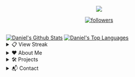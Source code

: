 <p align="center"> <img src="https://readme-typing-svg.herokuapp.com/?lines=Hello+there,+I'm+Daniel!&center=true&width=380&height=45"> </p> <p align="center"> <a href="https://github.com/DanielSDSXX"> <img alt="followers" title="Follow Me" src="https://img.shields.io/github/followers/DanielSDSXX?color=236ad3&labelColor=1155ba&style=for-the-badge&logo=github&label=Follow%20me" /></a> </p> <br> <a href="https://github.com/anuraghazra/github-readme-stats"><img alt="Daniel's Github Stats" src="https://denvercoder1-github-readme-stats.vercel.app/api?username=DanielSDSXX&show_icons=true&count_private=true&theme=react&hide_border=true&bg_color=0D1117" /></a> <a href="https://github.com/anuraghazra/github-readme-stats"><img alt="Daniel's Top Languages" src="https://denvercoder1-github-readme-stats.vercel.app/api/top-langs/?username=DanielSDSXX&langs_count=8&layout=compact&theme=react&hide_border=true&bg_color=0D1117" /></a> <br/> <details> <summary>📋 View Streak</summary> <p align="center"> <a href="https://github.com/DenverCoder1/github-readme-streak-stats"> <img title="streak" alt="Daniel's Streak" src="https://github-readme-streak-stats.herokuapp.com/?user=DevSpen&theme=black-ice&hide_border=true&stroke=0000&background=0d1119&ring=60D9FA&fire=60D9FA&currStreakLabel=60D9FA" /> </a> </p> </details> <details> <summary>❤️ About Me</summary> <p align="left"> <h2>About Me</h2> <p> My name is Daniel. I love coding, computers, and writing.</p> <ul> <li><strong>Product Management</strong> - I'm interested in product management/development (e.g. coming up with new ideas, improving existing things).</li> <li><strong>Documentation Supporter</strong> - You'll see me frequently contributing to documentation projects, as I enjoy writing.</li> <li><strong><em>Bot Designer for Discord</em></strong> - I'm expirenced in the application <em>Bot Designer for Discord</em>. I also help moderate and manage the BDFD server.</li> <li><strong>Still Learning</strong> - I'm exploring the Software Developement space, I don't consider myself a <em>expirenced</em> programmer. I'll continute exploring new languages and libaries as my journey progresses.</li> </ul> </p> </details> <details> <summary>🛠 Projects</summary> <p align="left"> <h2>Projects</h2> <p><em>My current projects. I also have some other ones not listed here.</em></p> <h3>Owned By Me</h3> <ul> <li><a href="https://dsc.gg/devtopia">Devtopia</a> - A Discord server ran by developers, for developers.</li> <li><a href="https://github.com/devspen/us-presidents">us-presidents</a> - A NPM package for searching and fetching data about US presidents.</li> <li><a href="https://spen.tk/api">Scam Links API</a> - An API helping prevent scams.</li> <li><a href="https://github.com/DevSpen/scam-links">Scam Links</a> - A actively maintained list of IP grabber, phishing, and otherwise "bad" links.</li> <li><a href="https://npmjs.com/package/to-emoji">to-emoji</a> - A NPM package to convert strings into emojis, and vice-versa.</li> <li><a href="https://github.com/DevSpen/bdfdx">bdfdx</a> - A self-hostable extension for Bot Designer for Discord.</li> <li><a href="https://dsc.gg/pepeboy">Pepe Boy</a> - A fun and engaging bot based off of economy and memes <em>(currently being rewritten)</em>.</li> </ul> <h3>Frequent Contributor Of</h3> <ul> <li><a href="https://github.com/NilPointer-Software/bdfd-wiki">BDFD Wiki</a> - A wiki explaining the BDFD application.</li> <li><a href="https://github.com/aoijs/aoi.js">Aoi.JS</a> - A NPM package used for simply developing Discord bots.</li> </ul> </p> </details> <details> <summary>📬 Contact</summary> <p align="left"> <h2>Contact</h2> <p>If you'd like to connect with me, you can DM on Discord. My DMs are open for users I share a server with, if you don't share a server, send me a friend request.</p> <ul> <li>Tag: <code>Daniell#0381</code></li> <li>ID: <code>696368083517964288</code></li> </ul> </p> </details>
